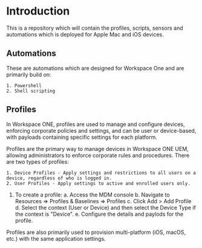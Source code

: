 # Introduction
This is a repository which will contain the profiles, scripts, sensors and automations which is deployed for Apple Mac and iOS devices.

## Automations

These are automations which are designed for Workspace One and are primarily build on:

    1. Powershell
    2. Shell scripting

## Profiles
In Workspace ONE, profiles are used to manage and configure devices, enforcing corporate policies and settings, and can be user or device-based, with payloads containing specific settings for each platform. 

Profiles are the primary way to manage devices in Workspace ONE UEM, allowing administrators to enforce corporate rules and procedures. There are two types of profiles:

    1. Device Profiles - Apply settings and restrictions to all users on a device, regardless of who is logged in. 
    2. User Profiles - Apply settings to active and enrolled users only. 
1. To create a profile:
   a. Access the MDM console
   b. Navigate to Resources => Profiles & Baselines => Profiles
   c. Click Add > Add Profile
   d. Select the context (User or Device) and then select the Device Type if the context is "Device".
   e. Configure the details and paylods for the profile.

Profiles are also primarily used to provision multi-platform (iOS, macOS, etc.) with the same application settings. 
